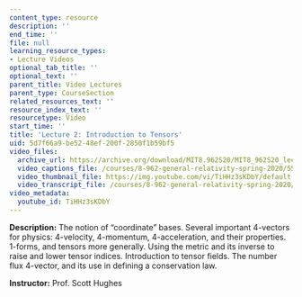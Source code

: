 ```yaml
---
content_type: resource
description: ''
end_time: ''
file: null
learning_resource_types:
- Lecture Videos
optional_tab_title: ''
optional_text: ''
parent_title: Video Lectures
parent_type: CourseSection
related_resources_text: ''
resource_index_text: ''
resourcetype: Video
start_time: ''
title: 'Lecture 2: Introduction to Tensors'
uid: 5d7f66a9-be52-48ef-200f-2850f1b59bf5
video_files:
  archive_url: https://archive.org/download/MIT8.962S20/MIT8_962S20_lec02_300k.mp4
  video_captions_file: /courses/8-962-general-relativity-spring-2020/558afb208d1d5f6ebb1215ff71013b2c_TiHHz3sKDbY.vtt
  video_thumbnail_file: https://img.youtube.com/vi/TiHHz3sKDbY/default.jpg
  video_transcript_file: /courses/8-962-general-relativity-spring-2020/55975f0989f47c8f3c13e1fd8442de5d_TiHHz3sKDbY.pdf
video_metadata:
  youtube_id: TiHHz3sKDbY
---
```


**Description:** The notion of “coordinate” bases. Several important 4-vectors for physics: 4-velocity, 4-momentum, 4-acceleration, and their properties. 1-forms, and tensors more generally. Using the metric and its inverse to raise and lower tensor indices. Introduction to tensor fields. The number flux 4-vector, and its use in defining a conservation law.

**Instructor:** Prof. Scott Hughes